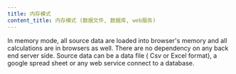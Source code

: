 ```yaml
---
title: 内存模式
content_title: 内存模式 (数据文件, 数据库, web服务)
---
```

In memory mode, all source data are loaded into browser's memory and all calculations are in browsers as well. There are no dependency on any back end server side.
Source data can be a data file ( Csv or Excel format), a google spread sheet or any web service connect to a database.

 
